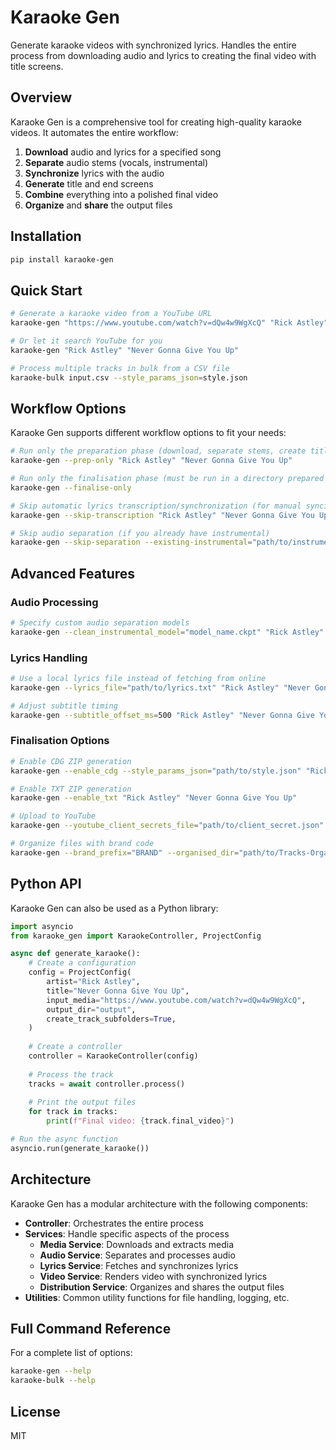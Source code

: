 # Karaoke Gen

Generate karaoke videos with synchronized lyrics. Handles the entire process from downloading audio and lyrics to creating the final video with title screens.

## Overview

Karaoke Gen is a comprehensive tool for creating high-quality karaoke videos. It automates the entire workflow:

1. **Download** audio and lyrics for a specified song
2. **Separate** audio stems (vocals, instrumental)
3. **Synchronize** lyrics with the audio
4. **Generate** title and end screens
5. **Combine** everything into a polished final video
6. **Organize** and **share** the output files

## Installation

```bash
pip install karaoke-gen
```

## Quick Start

```bash
# Generate a karaoke video from a YouTube URL
karaoke-gen "https://www.youtube.com/watch?v=dQw4w9WgXcQ" "Rick Astley" "Never Gonna Give You Up"

# Or let it search YouTube for you
karaoke-gen "Rick Astley" "Never Gonna Give You Up"

# Process multiple tracks in bulk from a CSV file
karaoke-bulk input.csv --style_params_json=style.json
```

## Workflow Options

Karaoke Gen supports different workflow options to fit your needs:

```bash
# Run only the preparation phase (download, separate stems, create title screens)
karaoke-gen --prep-only "Rick Astley" "Never Gonna Give You Up"

# Run only the finalisation phase (must be run in a directory prepared by the prep phase)
karaoke-gen --finalise-only

# Skip automatic lyrics transcription/synchronization (for manual syncing)
karaoke-gen --skip-transcription "Rick Astley" "Never Gonna Give You Up"

# Skip audio separation (if you already have instrumental)
karaoke-gen --skip-separation --existing-instrumental="path/to/instrumental.mp3" "Rick Astley" "Never Gonna Give You Up"
```

## Advanced Features

### Audio Processing

```bash
# Specify custom audio separation models
karaoke-gen --clean_instrumental_model="model_name.ckpt" "Rick Astley" "Never Gonna Give You Up"
```

### Lyrics Handling

```bash
# Use a local lyrics file instead of fetching from online
karaoke-gen --lyrics_file="path/to/lyrics.txt" "Rick Astley" "Never Gonna Give You Up"

# Adjust subtitle timing
karaoke-gen --subtitle_offset_ms=500 "Rick Astley" "Never Gonna Give You Up"
```

### Finalisation Options

```bash
# Enable CDG ZIP generation
karaoke-gen --enable_cdg --style_params_json="path/to/style.json" "Rick Astley" "Never Gonna Give You Up"

# Enable TXT ZIP generation
karaoke-gen --enable_txt "Rick Astley" "Never Gonna Give You Up"

# Upload to YouTube
karaoke-gen --youtube_client_secrets_file="path/to/client_secret.json" --youtube_description_file="path/to/description.txt" "Rick Astley" "Never Gonna Give You Up"

# Organize files with brand code
karaoke-gen --brand_prefix="BRAND" --organised_dir="path/to/Tracks-Organized" "Rick Astley" "Never Gonna Give You Up"
```

## Python API

Karaoke Gen can also be used as a Python library:

```python
import asyncio
from karaoke_gen import KaraokeController, ProjectConfig

async def generate_karaoke():
    # Create a configuration
    config = ProjectConfig(
        artist="Rick Astley",
        title="Never Gonna Give You Up",
        input_media="https://www.youtube.com/watch?v=dQw4w9WgXcQ",
        output_dir="output",
        create_track_subfolders=True,
    )
    
    # Create a controller
    controller = KaraokeController(config)
    
    # Process the track
    tracks = await controller.process()
    
    # Print the output files
    for track in tracks:
        print(f"Final video: {track.final_video}")

# Run the async function
asyncio.run(generate_karaoke())
```

## Architecture

Karaoke Gen has a modular architecture with the following components:

- **Controller**: Orchestrates the entire process
- **Services**: Handle specific aspects of the process
  - **Media Service**: Downloads and extracts media
  - **Audio Service**: Separates and processes audio
  - **Lyrics Service**: Fetches and synchronizes lyrics
  - **Video Service**: Renders video with synchronized lyrics
  - **Distribution Service**: Organizes and shares the output files
- **Utilities**: Common utility functions for file handling, logging, etc.

## Full Command Reference

For a complete list of options:

```bash
karaoke-gen --help
karaoke-bulk --help
```

## License

MIT
